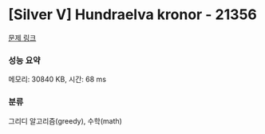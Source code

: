 # [Silver V] Hundraelva kronor - 21356 

[문제 링크](https://www.acmicpc.net/problem/21356) 

### 성능 요약

메모리: 30840 KB, 시간: 68 ms

### 분류

그리디 알고리즘(greedy), 수학(math)

